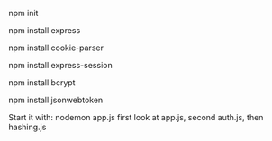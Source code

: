 npm init

npm install express

npm install cookie-parser

npm install express-session

npm install bcrypt

npm install jsonwebtoken

Start it with: nodemon app.js
first look at app.js, second auth.js, then hashing.js